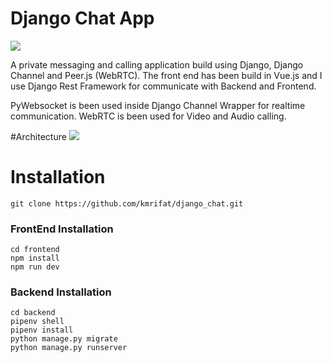 # Django Chat App

![](https://github.com/kmrifat/django_chat/blob/master/django-chat-app.gif?raw=true)

A private messaging and calling application build using Django, Django Channel and Peer.js (WebRTC).
The front end has been build in Vue.js and I use Django Rest Framework for communicate with Backend and Frontend.  

PyWebsocket is been used inside Django Channel Wrapper for realtime communication. 
WebRTC is been used for Video and Audio calling.


#Architecture
![](https://github.com/kmrifat/django_chat/blob/master/chat_app.drawio.png?raw=true)

# Installation
```
git clone https://github.com/kmrifat/django_chat.git
```

### FrontEnd Installation
```
cd frontend
npm install
npm run dev
```

### Backend Installation
```
cd backend
pipenv shell
pipenv install
python manage.py migrate
python manage.py runserver
```

